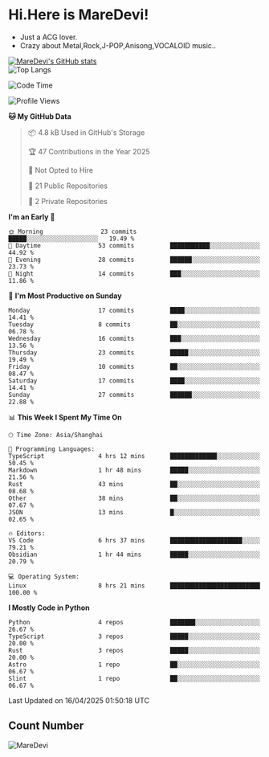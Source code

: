 # Hi.Here is MareDevi!

- Just a ACG lover.
- Crazy about Metal,Rock,J-POP,Anisong,VOCALOID music..

[![MareDevi's GitHub stats](https://github-readme-stats.vercel.app/api?username=MareDevi&show_icons=true&theme=algolia)](https://github.com/anuraghazra/github-readme-stats)  
![Top Langs](https://github-readme-stats.vercel.app/api/top-langs/?username=MareDevi&layout=compact&theme=algolia)

<!--START_SECTION:waka-->
![Code Time](http://img.shields.io/badge/Code%20Time-115%20hrs%201%20min-blue)

![Profile Views](http://img.shields.io/badge/Profile%20Views-0-blue)

**🐱 My GitHub Data** 

> 📦 4.8 kB Used in GitHub's Storage 
 > 
> 🏆 47 Contributions in the Year 2025
 > 
> 🚫 Not Opted to Hire
 > 
> 📜 21 Public Repositories 
 > 
> 🔑 2 Private Repositories 
 > 
**I'm an Early 🐤** 

```text
🌞 Morning                23 commits          █████░░░░░░░░░░░░░░░░░░░░   19.49 % 
🌆 Daytime                53 commits          ███████████░░░░░░░░░░░░░░   44.92 % 
🌃 Evening                28 commits          ██████░░░░░░░░░░░░░░░░░░░   23.73 % 
🌙 Night                  14 commits          ███░░░░░░░░░░░░░░░░░░░░░░   11.86 % 
```
📅 **I'm Most Productive on Sunday** 

```text
Monday                   17 commits          ████░░░░░░░░░░░░░░░░░░░░░   14.41 % 
Tuesday                  8 commits           ██░░░░░░░░░░░░░░░░░░░░░░░   06.78 % 
Wednesday                16 commits          ███░░░░░░░░░░░░░░░░░░░░░░   13.56 % 
Thursday                 23 commits          █████░░░░░░░░░░░░░░░░░░░░   19.49 % 
Friday                   10 commits          ██░░░░░░░░░░░░░░░░░░░░░░░   08.47 % 
Saturday                 17 commits          ████░░░░░░░░░░░░░░░░░░░░░   14.41 % 
Sunday                   27 commits          ██████░░░░░░░░░░░░░░░░░░░   22.88 % 
```


📊 **This Week I Spent My Time On** 

```text
🕑︎ Time Zone: Asia/Shanghai

💬 Programming Languages: 
TypeScript               4 hrs 12 mins       █████████████░░░░░░░░░░░░   50.45 % 
Markdown                 1 hr 48 mins        █████░░░░░░░░░░░░░░░░░░░░   21.56 % 
Rust                     43 mins             ██░░░░░░░░░░░░░░░░░░░░░░░   08.68 % 
Other                    38 mins             ██░░░░░░░░░░░░░░░░░░░░░░░   07.67 % 
JSON                     13 mins             █░░░░░░░░░░░░░░░░░░░░░░░░   02.65 % 

🔥 Editors: 
VS Code                  6 hrs 37 mins       ████████████████████░░░░░   79.21 % 
Obsidian                 1 hr 44 mins        █████░░░░░░░░░░░░░░░░░░░░   20.79 % 

💻 Operating System: 
Linux                    8 hrs 21 mins       █████████████████████████   100.00 % 
```

**I Mostly Code in Python** 

```text
Python                   4 repos             ███████░░░░░░░░░░░░░░░░░░   26.67 % 
TypeScript               3 repos             █████░░░░░░░░░░░░░░░░░░░░   20.00 % 
Rust                     3 repos             █████░░░░░░░░░░░░░░░░░░░░   20.00 % 
Astro                    1 repo              ██░░░░░░░░░░░░░░░░░░░░░░░   06.67 % 
Slint                    1 repo              ██░░░░░░░░░░░░░░░░░░░░░░░   06.67 % 
```




 Last Updated on 16/04/2025 01:50:18 UTC
<!--END_SECTION:waka-->

## Count Number
![MareDevi](https://count.getloli.com/get/@maredevi?theme=moebooru-h)  

<!---
MareDevi/MareDevi is a ✨ special ✨ repository because its `README.md` (this file) appears on your GitHub profile.
You can click the Preview link to take a look at your changes.
--->
